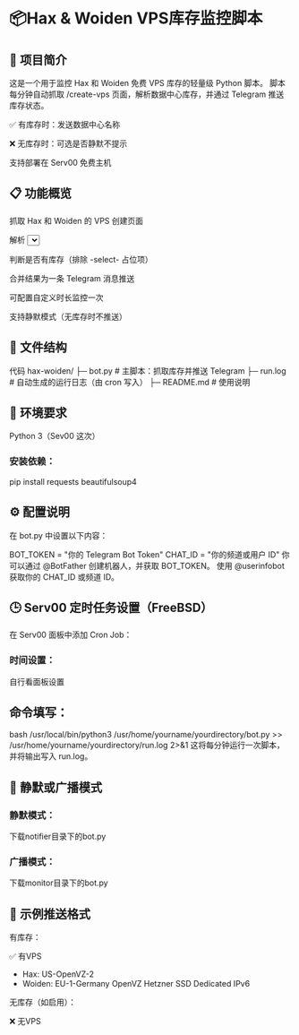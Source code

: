 # 📦Hax & Woiden VPS库存监控脚本

## 🦊 项目简介
这是一个用于监控 Hax 和 Woiden 免费 VPS 库存的轻量级 Python 脚本。 脚本每分钟自动抓取 /create-vps 页面，解析数据中心库存，并通过 Telegram 推送库存状态。

✅ 有库存时：发送数据中心名称

❌ 无库存时：可选是否静默不提示

支持部署在 Serv00 免费主机



## 📋 功能概览
抓取 Hax 和 Woiden 的 VPS 创建页面

解析 <select id="datacenter"> 中的有效选项

判断是否有库存（排除 -select- 占位项）

合并结果为一条 Telegram 消息推送

可配置自定义时长监控一次

支持静默模式（无库存时不推送）



## 📁 文件结构
代码
hax-woiden/
├─ bot.py           # 主脚本：抓取库存并推送 Telegram
├─ run.log          # 自动生成的运行日志（由 cron 写入）
├─ README.md        # 使用说明



## 🧰 环境要求
Python 3（Sev00 这次）

### 安装依赖：

pip install requests beautifulsoup4



## ⚙️ 配置说明
在 bot.py 中设置以下内容：

BOT_TOKEN = "你的 Telegram Bot Token"
CHAT_ID = "你的频道或用户 ID"
你可以通过 @BotFather 创建机器人，并获取 BOT_TOKEN。 使用 @userinfobot 获取你的 CHAT_ID 或频道 ID。



## 🕒 Serv00 定时任务设置（FreeBSD）
在 Serv00 面板中添加 Cron Job：

### 时间设置：

自行看面板设置

## 命令填写：

bash /usr/local/bin/python3 /usr/home/yourname/yourdirectory/bot.py >> /usr/home/yourname/yourdirectory/run.log 2>&1
这将每分钟运行一次脚本，并将输出写入 run.log。



## 🔕 静默或广播模式

### 静默模式：

下载notifier目录下的bot.py

### 广播模式：

下载monitor目录下的bot.py



## 🧪 示例推送格式
有库存：

✅ 有VPS
- Hax: US-OpenVZ-2
- Woiden: EU-1-Germany OpenVZ Hetzner SSD Dedicated IPv6

无库存（如启用）：

❌ 无VPS
